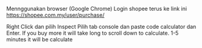 Mennggunakan browser (Google Chrome)
Login shopee
terus ke link ini https://shopee.com.my/user/purchase/

Right Click dan pilih Inspect
Pilih tab console dan paste code calculator dan Enter.
If you buy more it will take long to scroll down to calculate.
1-5 minutes it will be calculate
